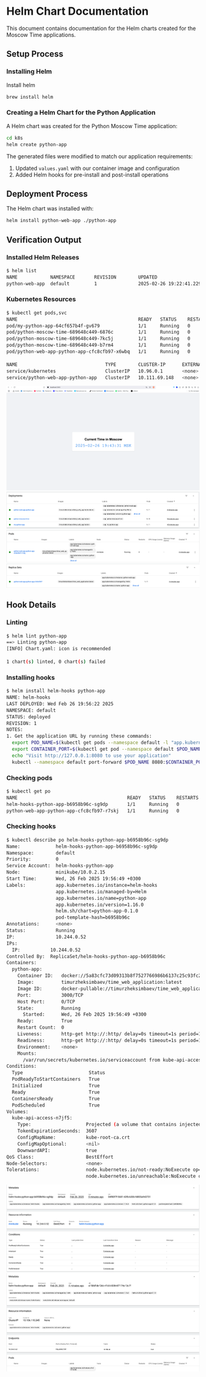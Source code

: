 # Helm Chart Documentation

This document contains documentation for the Helm charts created for the Moscow Time applications.

## Setup Process

### Installing Helm

Install helm 

```bash
brew install helm
```

### Creating a Helm Chart for the Python Application

A Helm chart was created for the Python Moscow Time application:

```bash
cd k8s
helm create python-app
```

The generated files were modified to match our application requirements:

1. Updated `values.yaml` with our container image and configuration
2. Added Helm hooks for pre-install and post-install operations


## Deployment Process

The Helm chart was installed with:

```bash
helm install python-web-app ./python-app
```

## Verification Output

### Installed Helm Releases

```bash
$ helm list
NAME            NAMESPACE       REVISION        UPDATED                                 STATUS          CHART                   APP VERSION
python-web-app  default         1               2025-02-26 19:22:41.229401 +0300 MSK    deployed        python-app-0.1.0        1.16.0   
```

### Kubernetes Resources

```bash
$ kubectl get pods,svc
NAME                                            READY   STATUS    RESTARTS   AGE
pod/my-python-app-64cf657b4f-gv679              1/1     Running   0          3m25s
pod/python-moscow-time-689648c449-6876c         1/1     Running   0          5m20s
pod/python-moscow-time-689648c449-7kc5j         1/1     Running   0          5m20s
pod/python-moscow-time-689648c449-b7rm4         1/1     Running   0          5m20s
pod/python-web-app-python-app-cfc8cfb97-x6wbq   1/1     Running   0          13m

NAME                                TYPE        CLUSTER-IP      EXTERNAL-IP   PORT(S)    AGE
service/kubernetes                  ClusterIP   10.96.0.1       <none>        443/TCP    3h48m
service/python-web-app-python-app   ClusterIP   10.111.69.148   <none>        3000/TCP   13m
```

![](images/app.png)
![](images/deployments.png)
![](images/pods.png)
![](images/replicas.png)


## Hook Details

### Linting 
```bash
$ helm lint python-app
==> Linting python-app
[INFO] Chart.yaml: icon is recommended

1 chart(s) linted, 0 chart(s) failed
```


### Installing hooks
```bash
$ helm install helm-hooks python-app
NAME: helm-hooks
LAST DEPLOYED: Wed Feb 26 19:56:22 2025
NAMESPACE: default
STATUS: deployed
REVISION: 1
NOTES:
1. Get the application URL by running these commands:
  export POD_NAME=$(kubectl get pods --namespace default -l "app.kubernetes.io/name=python-app,app.kubernetes.io/instance=helm-hooks" -o jsonpath="{.items[0].metadata.name}")
  export CONTAINER_PORT=$(kubectl get pod --namespace default $POD_NAME -o jsonpath="{.spec.containers[0].ports[0].containerPort}")
  echo "Visit http://127.0.0.1:8080 to use your application"
  kubectl --namespace default port-forward $POD_NAME 8080:$CONTAINER_PORT
```

### Checking pods 
```bash
$ kubectl get po
NAME                                        READY   STATUS    RESTARTS   AGE
helm-hooks-python-app-b6958b96c-sg9dp       1/1     Running   0          67s
python-web-app-python-app-cfc8cfb97-r7skj   1/1     Running   0          17m
```

### Checking hooks 
```bash
$ kubectl describe po helm-hooks-python-app-b6958b96c-sg9dp
Name:             helm-hooks-python-app-b6958b96c-sg9dp
Namespace:        default
Priority:         0
Service Account:  helm-hooks-python-app
Node:             minikube/10.0.2.15
Start Time:       Wed, 26 Feb 2025 19:56:49 +0300
Labels:           app.kubernetes.io/instance=helm-hooks
                  app.kubernetes.io/managed-by=Helm
                  app.kubernetes.io/name=python-app
                  app.kubernetes.io/version=1.16.0
                  helm.sh/chart=python-app-0.1.0
                  pod-template-hash=b6958b96c
Annotations:      <none>
Status:           Running
IP:               10.244.0.52
IPs:
  IP:           10.244.0.52
Controlled By:  ReplicaSet/helm-hooks-python-app-b6958b96c
Containers:
  python-app:
    Container ID:   docker://5a83cfc73d09313b8f7527766986b6137c25c93fc25fa3c0c194e5e7a3e9f826
    Image:          timurzheksimbaev/time_web_application:latest
    Image ID:       docker-pullable://timurzheksimbaev/time_web_application@sha256:105e39972b3a1949215ac43874b7613281e2722bc21bc53d54be562adc51457f
    Port:           3000/TCP
    Host Port:      0/TCP
    State:          Running
      Started:      Wed, 26 Feb 2025 19:56:49 +0300
    Ready:          True
    Restart Count:  0
    Liveness:       http-get http://:http/ delay=0s timeout=1s period=10s #success=1 #failure=3
    Readiness:      http-get http://:http/ delay=0s timeout=1s period=10s #success=1 #failure=3
    Environment:    <none>
    Mounts:
      /var/run/secrets/kubernetes.io/serviceaccount from kube-api-access-n7jf5 (ro)
Conditions:
  Type                        Status
  PodReadyToStartContainers   True 
  Initialized                 True 
  Ready                       True 
  ContainersReady             True 
  PodScheduled                True 
Volumes:
  kube-api-access-n7jf5:
    Type:                    Projected (a volume that contains injected data from multiple sources)
    TokenExpirationSeconds:  3607
    ConfigMapName:           kube-root-ca.crt
    ConfigMapOptional:       <nil>
    DownwardAPI:             true
QoS Class:                   BestEffort
Node-Selectors:              <none>
Tolerations:                 node.kubernetes.io/not-ready:NoExecute op=Exists for 300s
                             node.kubernetes.io/unreachable:NoExecute op=Exists for 300s
```
![](images/hooks.png)
![](images/hooks1.png)

